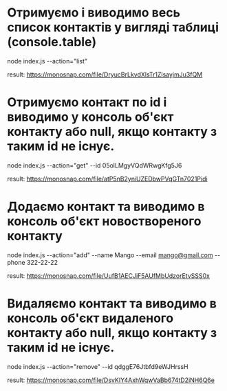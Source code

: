 # Отримуємо і виводимо весь список контактів у вигляді таблиці (console.table)

node index.js --action="list"

result: https://monosnap.com/file/DryucBrLkvdXlsTr1ZlsayjmJu3fQM

# Отримуємо контакт по id і виводимо у консоль об'єкт контакту або null, якщо контакту з таким id не існує.

node index.js --action="get" --id 05olLMgyVQdWRwgKfg5J6

result: https://monosnap.com/file/atP5nB2yniUZEDbwPVqGTn7021Pidi

# Додаємо контакт та виводимо в консоль об'єкт новоствореного контакту

node index.js --action="add" --name Mango --email mango@gmail.com --phone 322-22-22

result: https://monosnap.com/file/UufB1AECJiF5AUfMbUdzorEtvSSS0x

# Видаляємо контакт та виводимо в консоль об'єкт видаленого контакту або null, якщо контакту з таким id не існує.

node index.js --action="remove" --id qdggE76Jtbfd9eWJHrssH

result: https://monosnap.com/file/DsvKIY4AxhWqwVaBb674tD2iNH6Q6e
